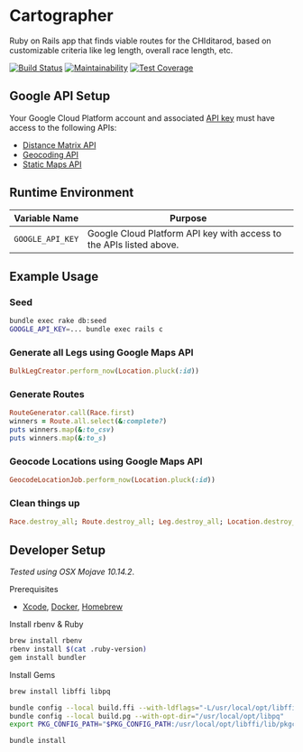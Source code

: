# Cartographer

Ruby on Rails app that finds viable routes for the CHIditarod, based on
customizable criteria like leg length, overall race length, etc.

[![Build Status](https://travis-ci.com/chiditarod/cartographer.svg?branch=master)](https://travis-ci.com/chiditarod/cartographer) [![Maintainability](https://api.codeclimate.com/v1/badges/0f8b7b85f89b0024665a/maintainability)](https://codeclimate.com/github/chiditarod/cartographer/maintainability) [![Test Coverage](https://api.codeclimate.com/v1/badges/0f8b7b85f89b0024665a/test_coverage)](https://codeclimate.com/github/chiditarod/cartographer/test_coverage)

## Google API Setup

Your Google Cloud Platform account and associated [API key](https://console.cloud.google.com/apis/credentials) must have access to the following APIs:

- [Distance Matrix API](https://developers.google.com/maps/documentation/distance-matrix/intro)
- [Geocoding API](https://developers.google.com/maps/documentation/geocoding/start)
- [Static Maps API](https://developers.google.com/maps/documentation/maps-static/intro)

## Runtime Environment

| Variable Name | Purpose |
| ---- | ------- |
| `GOOGLE_API_KEY` | Google Cloud Platform API key with access to the APIs listed above. |

## Example Usage

### Seed

```bash
bundle exec rake db:seed
GOOGLE_API_KEY=... bundle exec rails c
```

### Generate all Legs using Google Maps API

```ruby
BulkLegCreator.perform_now(Location.pluck(:id))
```

### Generate Routes

```ruby
RouteGenerator.call(Race.first)
winners = Route.all.select(&:complete?)
puts winners.map(&:to_csv)
puts winners.map(&:to_s)
```

### Geocode Locations using Google Maps API

```ruby
GeocodeLocationJob.perform_now(Location.pluck(:id))
```

### Clean things up

```ruby
Race.destroy_all; Route.destroy_all; Leg.destroy_all; Location.destroy_all; Leg.destroy_all; nil
```


## Developer Setup

*Tested using OSX Mojave 10.14.2*.

Prerequisites

- [Xcode](https://itunes.apple.com/us/app/xcode/id497799835),
  [Docker](https://docs.pie.apple.com/artifactory/docker.html), [Homebrew](https://brew.sh/)

Install rbenv & Ruby

```bash
brew install rbenv
rbenv install $(cat .ruby-version)
gem install bundler
```

Install Gems

```bash
brew install libffi libpq

bundle config --local build.ffi --with-ldflags="-L/usr/local/opt/libffi/lib"
bundle config --local build.pg --with-opt-dir="/usr/local/opt/libpq"
export PKG_CONFIG_PATH="$PKG_CONFIG_PATH:/usr/local/opt/libffi/lib/pkgconfig"

bundle install
```


